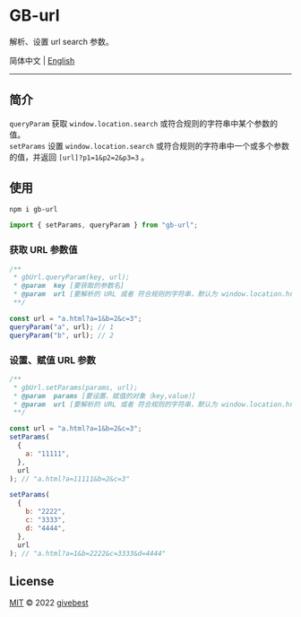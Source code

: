 # GB-url

解析、设置 url search 参数。

简体中文 | [English](./README.md)

---

## 简介

`queryParam` 获取 `window.location.search` 或符合规则的字符串中某个参数的值。  
`setParams` 设置 `window.location.search` 或符合规则的字符串中一个或多个参数的值，并返回 `[url]?p1=1&p2=2&p3=3` 。

## 使用

```bash
npm i gb-url
```

```js
import { setParams, queryParam } from "gb-url";
```

### 获取 URL 参数值

```javascript
/**
 * gbUrl.queryParam(key, url);
 * @param  key [要获取的参数名]
 * @param  url [要解析的 URL 或者 符合规则的字符串，默认为 window.location.href]
 **/

const url = "a.html?a=1&b=2&c=3";
queryParam("a", url); // 1
queryParam("b", url); // 2
```

### 设置、赋值 URL 参数

```javascript
/**
 * gbUrl.setParams(params, url);
 * @param  params [要设置、赋值的对象（key,value）]
 * @param  url [要解析的 URL 或者 符合规则的字符串，默认为 window.location.href]
 **/

const url = "a.html?a=1&b=2&c=3";
setParams(
  {
    a: "11111",
  },
  url
); // "a.html?a=11111&b=2&c=3"

setParams(
  {
    b: "2222",
    c: "3333",
    d: "4444",
  },
  url
); // "a.html?a=1&b=2222&c=3333&d=4444"
```

## License

[MIT](./LICENSE) © 2022 [givebest](https://github.com/givebest)
